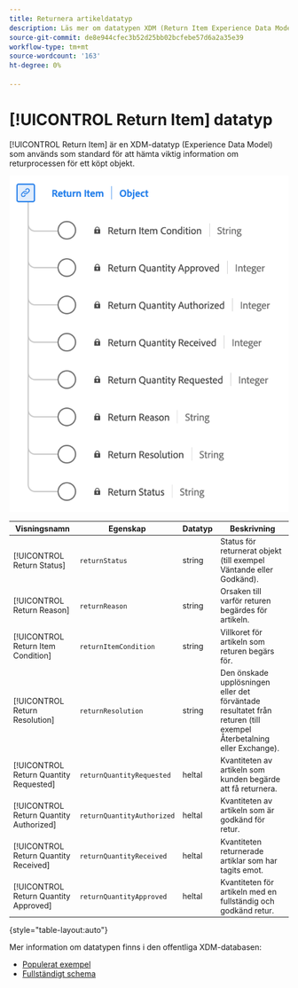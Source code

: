 ```yaml
---
title: Returnera artikeldatatyp
description: Läs mer om datatypen XDM (Return Item Experience Data Model).
source-git-commit: de8e944cfec3b52d25bb02bcfebe57d6a2a35e39
workflow-type: tm+mt
source-wordcount: '163'
ht-degree: 0%

---
```


# [!UICONTROL Return Item] datatyp

[!UICONTROL Return Item] är en XDM-datatyp (Experience Data Model) som används som standard för att hämta viktig information om returprocessen för ett köpt objekt.

![Ett diagram över datatypen Return Item.](../images/data-types/return-item.png)

| Visningsnamn | Egenskap | Datatyp | Beskrivning |
|-----------------------------|------------------------------|-----------|--------------------------------------------------------|
| [!UICONTROL Return Status] | `returnStatus` | string | Status för returnerat objekt (till exempel Väntande eller Godkänd). |
| [!UICONTROL Return Reason] | `returnReason` | string | Orsaken till varför returen begärdes för artikeln. |
| [!UICONTROL Return Item Condition] | `returnItemCondition` | string | Villkoret för artikeln som returen begärs för. |
| [!UICONTROL Return Resolution] | `returnResolution` | string | Den önskade upplösningen eller det förväntade resultatet från returen (till exempel Återbetalning eller Exchange). |
| [!UICONTROL Return Quantity Requested] | `returnQuantityRequested` | heltal | Kvantiteten av artikeln som kunden begärde att få returnera. |
| [!UICONTROL Return Quantity Authorized] | `returnQuantityAuthorized` | heltal | Kvantiteten av artikeln som är godkänd för retur. |
| [!UICONTROL Return Quantity Received] | `returnQuantityReceived` | heltal | Kvantiteten returnerade artiklar som har tagits emot. |
| [!UICONTROL Return Quantity Approved] | `returnQuantityApproved` | heltal | Kvantiteten för artikeln med en fullständig och godkänd retur. |

{style="table-layout:auto"}

Mer information om datatypen finns i den offentliga XDM-databasen:

* [Populerat exempel](https://github.com/adobe/xdm/blob/master/components/datatypes/returnitem.example.1.json)
* [Fullständigt schema](https://github.com/adobe/xdm/blob/master/components/datatypes/returnitem.schema.json)
